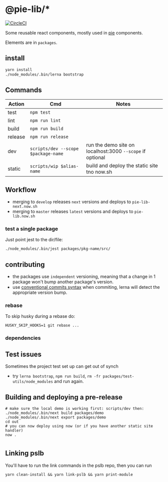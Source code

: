 # @pie-lib/\*

[![CircleCI](https://circleci.com/gh/pie-framework/pie-lib.svg?style=svg)](https://circleci.com/gh/pie-framework/pie-lib)

Some reusable react components, mostly used in [pie][pie] components.

Elements are in `packages`.

## install

```bash
yarn install
./node_modules/.bin/lerna bootstrap
```

## Commands

| Action  | Cmd                                 | Notes                                                     |
| ------- | ----------------------------------- | --------------------------------------------------------- |
| test    | `npm test`                          |                                                           |
| lint    | `npm run lint`                      |                                                           |
| build   | `npm run build`                     |                                                           |
| release | `npm run release`                   |                                                           |
| dev     | `scripts/dev --scope $package-name` | run the demo site on localhost:3000 `--scope` if optional |
| static  | `scripts/wip $alias-name`           | build and deploy the static site tno now.sh               |

## Workflow

- merging to `develop` releases `next` versions and deploys to `pie-lib-next.now.sh`
- merging to `master` releases `latest` versions and deploys to `pie-lib.now.sh`

### test a single package

Just point jest to the dir/file:

```bash
./node_modules/.bin/jest packages/pkg-name/src/
```

## contributing

- the packages use `independent` versioning, meaning that a change in 1 package won't bump another package's version.
- use [conventional commits syntax][ccs] when commiting, lerna will detect the appropriate version bump.

### rebase

To skip husky during a rebase do:

```shell
HUSKY_SKIP_HOOKS=1 git rebase ...
```

### dependencies

[lerna]: https://lernajs.io/
[pie]: http://pie-framework.org
[ccs]: https://conventionalcommits.org/

## Test issues

Sometimes the project test set up can get out of synch

- try `lerna bootstrap`, `npm run build`, `rm -fr packages/test-utils/node_modules` and run again.

## Building and deploying a pre-release

```shell
# make sure the local demo is working first: scripts/dev then:
./node_modules/.bin/next build packages/demo
./node_modules/.bin/next export packages/demo
cd out
# you can now deploy using now (or if you have another static site handler)
now .
```

#

## Linking pslb
You'll have to run the link commands in the pslb repo, then you can run 
```shell
yarn clean-install && yarn link-pslb && yarn print-module
```
